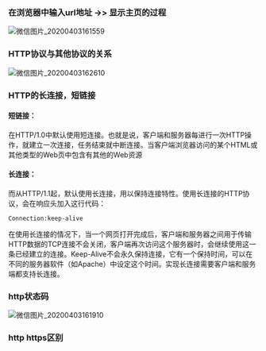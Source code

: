 ### 在浏览器中输入url地址 ->> 显示主页的过程

![微信图片_20200403161559](D:\code\github\Interview_konwlege\computer_network\应用层\images\微信图片_20200403161559.jpg)

### HTTP协议与其他协议的关系

![微信图片_20200403162610](D:\code\github\Interview_konwlege\computer_network\应用层\images\微信图片_20200403162610.jpg)

### HTTP的长连接，短链接

#### 短链接：

在HTTP/1.0中默认使用短连接。也就是说，客户端和服务器每进行一次HTTP操作，就建立一次连接，任务结束就中断连接。当客户端浏览器访问的某个HTML或其他类型的Web页中包含有其他的Web资源

#### 长连接：

而从HTTP/1.1起，默认使用长连接，用以保持连接特性。使用长连接的HTTP协议，会在响应头加入这行代码：

```
Connection:keep-alive
```

在使用长连接的情况下，当一个网页打开完成后，客户端和服务器之间用于传输HTTP数据的TCP连接不会关闭，客户端再次访问这个服务器时，会继续使用这一条已经建立的连接。Keep-Alive不会永久保持连接，它有一个保持时间，可以在不同的服务器软件（如Apache）中设定这个时间。实现长连接需要客户端和服务端都支持长连接。



### http状态码

![微信图片_20200403161910](C:\Users\86175\Desktop\微信图片_20200403161910.jpg)



### http https区别


